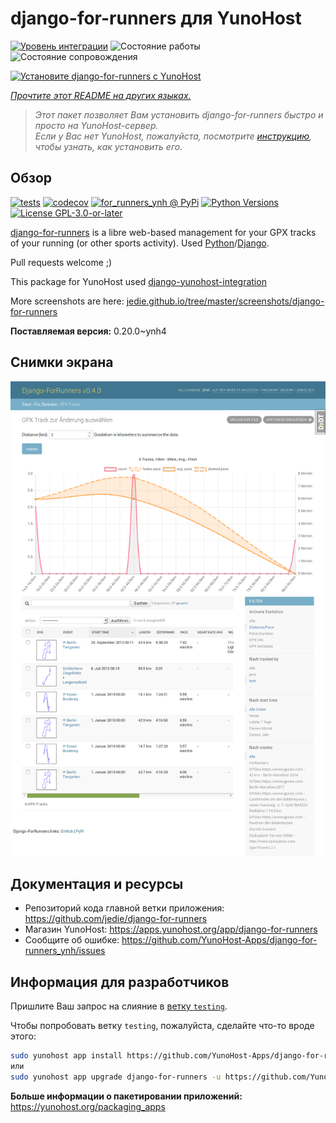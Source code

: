<!--
Важно: этот README был автоматически сгенерирован <https://github.com/YunoHost/apps/tree/master/tools/readme_generator>
Он НЕ ДОЛЖЕН редактироваться вручную.
-->

# django-for-runners для YunoHost

[![Уровень интеграции](https://apps.yunohost.org/badge/integration/django-for-runners)](https://ci-apps.yunohost.org/ci/apps/django-for-runners/)
![Состояние работы](https://apps.yunohost.org/badge/state/django-for-runners)
![Состояние сопровождения](https://apps.yunohost.org/badge/maintained/django-for-runners)

[![Установите django-for-runners с YunoHost](https://install-app.yunohost.org/install-with-yunohost.svg)](https://install-app.yunohost.org/?app=django-for-runners)

*[Прочтите этот README на других языках.](./ALL_README.md)*

> *Этот пакет позволяет Вам установить django-for-runners быстро и просто на YunoHost-сервер.*  
> *Если у Вас нет YunoHost, пожалуйста, посмотрите [инструкцию](https://yunohost.org/install), чтобы узнать, как установить его.*

## Обзор

[![tests](https://github.com/YunoHost-Apps/django-for-runners_ynh/actions/workflows/tests.yml/badge.svg?branch=main)](https://github.com/YunoHost-Apps/django-for-runners_ynh/actions/workflows/tests.yml)
[![codecov](https://codecov.io/github/jedie/for_runners_ynh/branch/main/graph/badge.svg)](https://app.codecov.io/github/jedie/for_runners_ynh)
[![for_runners_ynh @ PyPi](https://img.shields.io/pypi/v/for_runners_ynh?label=for_runners_ynh%20%40%20PyPi)](https://pypi.org/project/for_runners_ynh/)
[![Python Versions](https://img.shields.io/pypi/pyversions/for_runners_ynh)](https://github.com/YunoHost-Apps/django-for-runners_ynh/blob/main/pyproject.toml)
[![License GPL-3.0-or-later](https://img.shields.io/pypi/l/for_runners_ynh)](https://github.com/YunoHost-Apps/django-for-runners_ynh/blob/main/LICENSE)

[django-for-runners](https://github.com/jedie/django-for-runners) is a libre web-based management for your GPX tracks of your running (or other sports activity). Used [Python](https://www.python.org/)/[Django](https://www.djangoproject.com/).

Pull requests welcome ;)

This package for YunoHost used [django-yunohost-integration](https://github.com/YunoHost-Apps/django_yunohost_integration)

More screenshots are here: [jedie.github.io/tree/master/screenshots/django-for-runners](https://github.com/jedie/jedie.github.io/tree/master/screenshots/django-for-runners/README.creole)


**Поставляемая версия:** 0.20.0~ynh4

## Снимки экрана

![Снимок экрана django-for-runners](./doc/screenshots/screenshot.png)

## Документация и ресурсы

- Репозиторий кода главной ветки приложения: <https://github.com/jedie/django-for-runners>
- Магазин YunoHost: <https://apps.yunohost.org/app/django-for-runners>
- Сообщите об ошибке: <https://github.com/YunoHost-Apps/django-for-runners_ynh/issues>

## Информация для разработчиков

Пришлите Ваш запрос на слияние в [ветку `testing`](https://github.com/YunoHost-Apps/django-for-runners_ynh/tree/testing).

Чтобы попробовать ветку `testing`, пожалуйста, сделайте что-то вроде этого:

```bash
sudo yunohost app install https://github.com/YunoHost-Apps/django-for-runners_ynh/tree/testing --debug
или
sudo yunohost app upgrade django-for-runners -u https://github.com/YunoHost-Apps/django-for-runners_ynh/tree/testing --debug
```

**Больше информации о пакетировании приложений:** <https://yunohost.org/packaging_apps>
